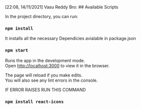[22:08, 14/11/2021] Vasu Reddy Bro: ## Available Scripts

In the project directory, you can run:

### `npm install`

It installs all the necessary Dependicies avialable in package.json

### `npm start`

Runs the app in the development mode.\
Open [http://localhost:3000](http://localhost:3000) to view it in the browser.

The page will reload if you make edits.\
You will also see any lint errors in the console.

IF ERROR RAISES RUN THIS COMMAND 
### `npm install react-icons` 